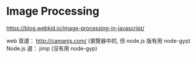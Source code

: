 # Image Processing

https://blog.webkid.io/image-processing-in-javascript/

web 首選： http://camanjs.com/ (瀏覽器中的, 但 node.js 版有用 node-gyp)
Node.js 選： jimp (沒有用 node-gyp)
